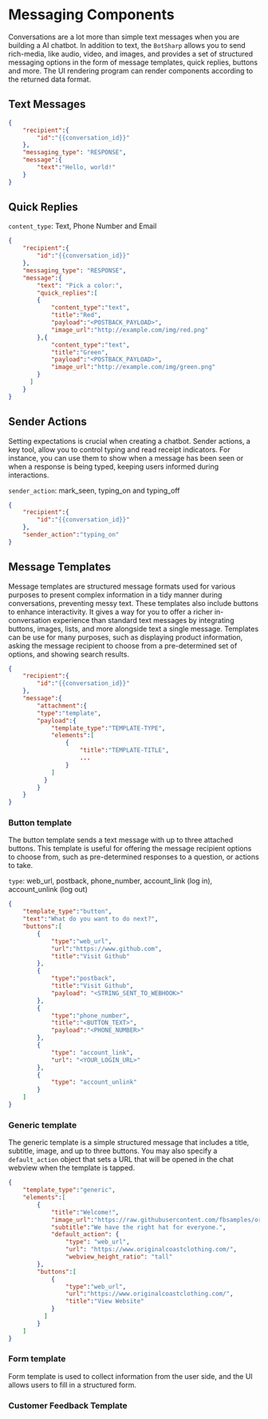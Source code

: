 # Messaging Components

Conversations are a lot more than simple text messages when you are building a AI chatbot.  In addition to text, the `BotSharp` allows you to send rich-media, like audio, video, and images, and provides a set of structured messaging options in the form of message templates, quick replies, buttons and more. The UI rendering program can render components according to the returned data format.


## Text Messages
```json
{
    "recipient":{
        "id":"{{conversation_id}}"
    },
    "messaging_type": "RESPONSE",
    "message":{
        "text":"Hello, world!"
    }
}
```
## Quick Replies
  
`content_type`: Text, Phone Number and Email
```json
{
    "recipient":{
        "id":"{{conversation_id}}"
    },
    "messaging_type": "RESPONSE",
    "message":{
        "text": "Pick a color:",
        "quick_replies":[
        {
            "content_type":"text",
            "title":"Red",
            "payload":"<POSTBACK_PAYLOAD>",
            "image_url":"http://example.com/img/red.png"
        },{
            "content_type":"text",
            "title":"Green",
            "payload":"<POSTBACK_PAYLOAD>",
            "image_url":"http://example.com/img/green.png"
        }
      ]
    }
}
```
## Sender Actions

Setting expectations is crucial when creating a chatbot. Sender actions, a key tool, allow you to control typing and read receipt indicators. For instance, you can use them to show when a message has been seen or when a response is being typed, keeping users informed during interactions.

`sender_action`: mark_seen, typing_on and typing_off
```json
{
    "recipient":{
        "id":"{{conversation_id}}"
    },
    "sender_action":"typing_on"
}  
```
## Message Templates
  
Message templates are structured message formats used for various purposes to present complex information in a tidy manner during conversations, preventing messy text. These templates also include buttons to enhance interactivity. It gives a way for you to offer a richer in-conversation experience than standard text messages by integrating buttons, images, lists, and more alongside text a single message. Templates can be use for many purposes, such as displaying product information, asking the message recipient to choose from a pre-determined set of options, and showing search results.

```json
{
    "recipient":{
        "id":"{{conversation_id}}"
    },
    "message":{
        "attachment":{
        "type":"template",
        "payload":{
            "template_type":"TEMPLATE-TYPE",
            "elements":[
                {
                    "title":"TEMPLATE-TITLE",
                    ...
                }
            ]
          }
        }
    }
}
```
### Button template

The button template sends a text message with up to three attached buttons. This template is useful for offering the message recipient options to choose from, such as pre-determined responses to a question, or actions to take.

`type`: web_url, postback, phone_number, account_link (log in), account_unlink (log out)

```json
{
    "template_type":"button",
    "text":"What do you want to do next?",
    "buttons":[
        {
            "type":"web_url",
            "url":"https://www.github.com",
            "title":"Visit Github"
        },
        {
            "type":"postback",
            "title":"Visit Github",
            "payload": "<STRING_SENT_TO_WEBHOOK>"
        },
        {
            "type":"phone_number",
            "title":"<BUTTON_TEXT>",
            "payload":"<PHONE_NUMBER>"
        },
        {
            "type": "account_link",
            "url": "<YOUR_LOGIN_URL>"
        },
        {
            "type": "account_unlink"
        }
    ]
}
```

### Generic template

The generic template is a simple structured message that includes a title, subtitle, image, and up to three buttons. You may also specify a `default_action` object that sets a URL that will be opened in the chat webview when the template is tapped.

```json
{
    "template_type":"generic",
    "elements":[
        {
            "title":"Welcome!",
            "image_url":"https://raw.githubusercontent.com/fbsamples/original-coast-clothing/main/public/styles/male-work.jpg",
            "subtitle":"We have the right hat for everyone.",
            "default_action": {
                "type": "web_url",
                "url": "https://www.originalcoastclothing.com/",
                "webview_height_ratio": "tall"
        },
        "buttons":[
            {
                "type":"web_url",
                "url":"https://www.originalcoastclothing.com/",
                "title":"View Website"
            }             
          ]      
        }
    ]
}
```

### Form template

Form template is used to collect information from the user side, and the UI allows users to fill in a structured form.

### Customer Feedback Template
    
